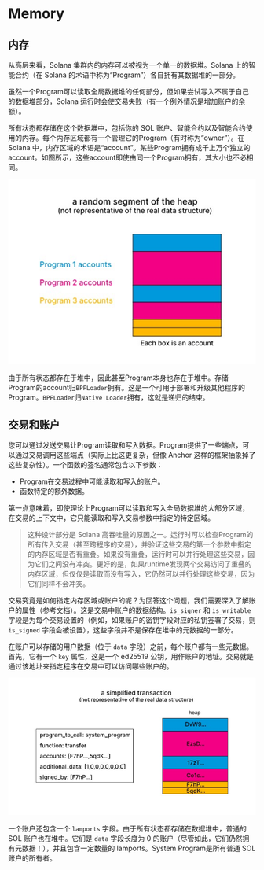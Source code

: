 # Memory

## 内存

从高层来看，Solana 集群内的内存可以被视为一个单一的数据堆。Solana 上的智能合约（在 Solana 的术语中称为“Program”）各自拥有其数据堆的一部分。

虽然一个Program可以读取全局数据堆的任何部分，但如果尝试写入不属于自己的数据堆部分，Solana 运行时会使交易失败（有一个例外情况是增加账户的余额）。

所有状态都存储在这个数据堆中，包括你的 SOL 账户、智能合约以及智能合约使用的内存。每个内存区域都有一个管理它的Program（有时称为“owner”）。在 Solana 中，内存区域的术语是“account”。某些Program拥有成千上万个独立的account。如图所示，这些account即使由同一个Program拥有，其大小也不必相同。

![image-20241120232909062](./08.memory-stack-heap/image-20241120232909062.png)

由于所有状态都存在于堆中，因此甚至Program本身也存在于堆中。存储Program的account归`BPFLoader`拥有。这是一个可用于部署和升级其他程序的Program。`BPFLoader`归`Native Loader`拥有，这就是递归的结束。

## 交易和账户

您可以通过发送交易让Program读取和写入数据。Program提供了一些端点，可以通过交易调用这些端点（实际上比这更复杂，但像 Anchor 这样的框架抽象掉了这些复杂性）。一个函数的签名通常包含以下参数：

- Program在交易过程中可能读取和写入的账户。
- 函数特定的额外数据。

第一点意味着，即使理论上Program可以读取和写入全局数据堆的大部分区域，在交易的上下文中，它只能读取和写入交易参数中指定的特定区域。

> 这种设计部分是 Solana 高吞吐量的原因之一。运行时可以检查Program的所有传入交易（甚至跨程序的交易），并验证这些交易的第一个参数中指定的内存区域是否有重叠。如果没有重叠，运行时可以并行处理这些交易，因为它们之间没有冲突。更好的是，如果runtime发现两个交易访问了重叠的内存区域，但仅仅是读取而没有写入，它仍然可以并行处理这些交易，因为它们同样不会冲突。

交易究竟是如何指定内存区域或账户的呢？为回答这个问题，我们需要深入了解账户的属性（参考文档）。这是交易中账户的数据结构。`is_signer` 和 `is_writable` 字段是为每个交易设置的（例如，如果账户的密钥字段对应的私钥签署了交易，则 `is_signed` 字段会被设置），这些字段并不是保存在堆中的元数据的一部分。

在账户可以存储的用户数据（位于 `data` 字段）之前，每个账户都有一些元数据。首先，它有一个 `key` 属性，这是一个 ed25519 公钥，用作账户的地址。交易就是通过该地址来指定程序在交易中可以访问哪些账户的。

![image-20241120233723899](./08.memory-stack-heap/image-20241120233723899.png)

一个账户还包含一个 `lamports` 字段。由于所有状态都存储在数据堆中，普通的 SOL 账户也在堆中。它们是 `data` 字段长度为 0 的账户（尽管如此，它们仍然拥有元数据！），并且包含一定数量的 lamports。System Program是所有普通 SOL 账户的所有者。























